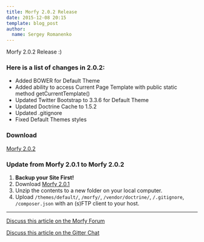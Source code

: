 ```yaml
---
title: Morfy 2.0.2 Release
date: 2015-12-08 20:15
template: blog_post
author:
  name: Sergey Romanenko
---
```


Morfy 2.0.2 Release :)

### Here is a list of changes in 2.0.2:
* Added BOWER for Default Theme
* Added ability to access Current Page Template with public static method getCurrentTemplate()
* Updated Twitter Bootstrap to 3.3.6 for Default Theme
* Updated Doctrine Cache to 1.5.2
* Updated .gitignore
* Fixed Default Themes styles

### Download
[<i class="fa fa-download"></i> Morfy 2.0.2](https://github.com/morfy-cms/morfy/releases/download/v2.0.2/morfy-2.0.2.zip)

### Update from Morfy 2.0.1 to Morfy 2.0.2
1. **Backup your Site First!**
2. Download [Morfy 2.0.1](https://github.com/morfy-cms/morfy/releases/download/v2.0.2/morfy-2.0.2.zip)
3. Unzip the contents to a new folder on your local computer.
4. Upload `/themes/default/`, `/morfy/`, `/vendor/doctrine/`, `/.gitignore`, `/composer.json` with an (s)FTP client to your host.

<hr>

[<i class="fa fa-comments"></i> Discuss this article on the Morfy Forum](http://forum.morfy.org/discussion/77/morfy-2-0-2-release)

[<i class="fa fa-comments"></i> Discuss this article on the Gitter Chat](https://gitter.im/morfy-cms/morfy)
